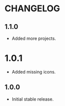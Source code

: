 # CHANGELOG

## 1.1.0
* Added more projects.

# 1.0.1
* Added missing icons.

## 1.0.0
* Initial stable release.
